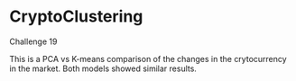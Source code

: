 # CryptoClustering
Challenge 19

This is a PCA vs K-means comparison of the changes in the crytocurrency in the market.
Both models showed similar results.
